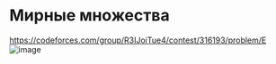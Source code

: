 # Мирные множества
https://codeforces.com/group/R3IJoiTue4/contest/316193/problem/E
![image](https://github.com/OrlovAlexey/Olympiad-programming/assets/33424589/5d971b1e-ea7d-445b-9246-c0877e193281)

